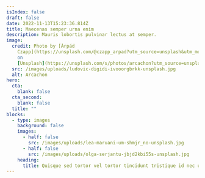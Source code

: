 ```yaml
---
isIndex: false
draft: false
date: 2022-11-13T15:23:36.814Z
title: Maecenas semper urna enim
description: Mauris lobortis pulvinar lectus at semper.
image:
  credit: Photo by [Árpád
    Czapp](https://unsplash.com/@czapp_arpad?utm_source=unsplash&utm_medium=referral&utm_content=creditCopyText)
    on
    [Unsplash](https://unsplash.com/s/photos/arcachon?utm_source=unsplash&utm_medium=referral&utm_content=creditCopyText)
  src: /images/uploads/ludovic-digidi-ivooorgbrkk-unsplash.jpg
  alt: Arcachon
hero:
  cta:
    blank: false
  cta_second:
    blank: false
  title: ""
blocks:
  - type: images
    background: false
    images:
      - half: false
        src: /images/uploads/lea-maruani-um-shmjr_no-unsplash.jpg
      - half: false
        src: /images/uploads/olga-serjantu-jbjd2kbi55s-unsplash.jpg
    heading:
      title: Quisque sed tortor vel tortor tincidunt tristique id nec urna.
---
```

